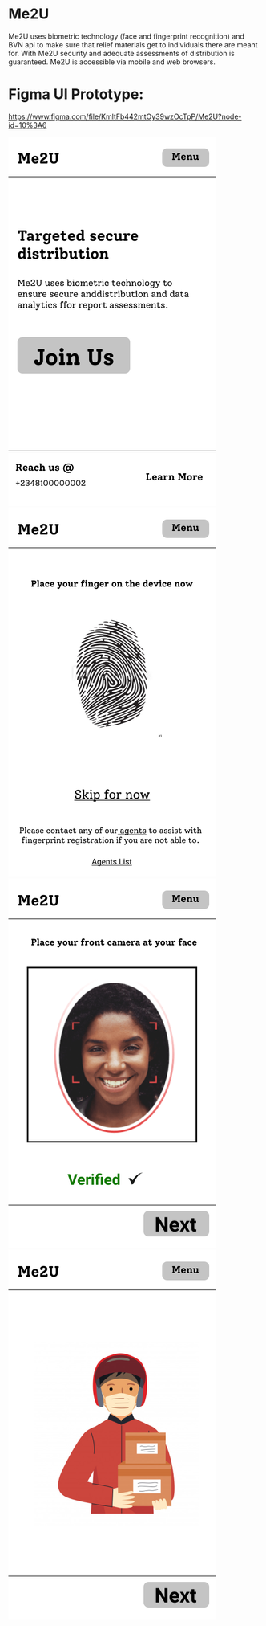 # Me2U
Me2U uses biometric technology (face and fingerprint recognition) and BVN api to make sure that relief materials get to individuals there are meant for. With Me2U security and adequate assessments of distribution is guaranteed. Me2U is accessible via mobile and web browsers.



# Figma UI Prototype:
https://www.figma.com/file/KmltFb442mtOy39wzOcTpP/Me2U?node-id=10%3A6

<img src="./iPhone 8 Plus - 2.png" style="border-wdith:3px; border-color:red;">
<img src="./iPhone 8 Plus - 3.png">
<img src="./iPhone 8 Plus - 4.png">
<img src="./iPhone 8 Plus - 5.png">
